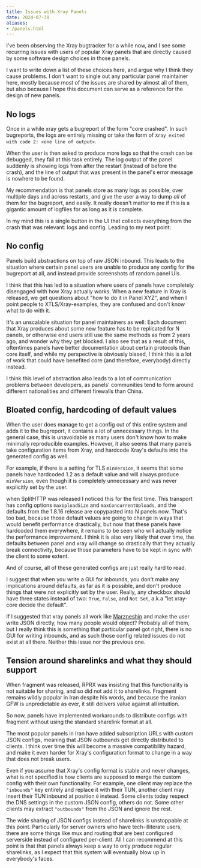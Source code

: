 ```yaml
---
title: Issues with Xray Panels
date: 2024-07-30
aliases:
- /panels.html
---
```


I've been observing the Xray bugtracker for a while now, and I see some
recurring issues with users of popular Xray panels that are directly caused by
some software design choices in those panels.

I want to write down a list of these choices here, and argue why I think they
cause problems. I don't want to single out any particular panel maintainer
here, mostly because most of the issues are shared by almost all of them, but
also because I hope this document can serve as a reference for the design of
new panels.

## No logs

Once in a while xray gets a bugreport of the form "core crashed". In such
bugreports, the logs are entirely missing or take the form of `Xray exited with
code 2: <one line of output>`.

When the user is then asked to produce more logs so that the crash can be
debugged, they fail at this task entirely. The log output of the panel suddenly
is showing logs from after the restart (instead of before the crash), and the
line of output that was present in the panel's error message is nowhere to be
found.

My recommendation is that panels store as many logs as possible, over multiple
days and across restarts, and give the user a way to dump *all* of them for the
bugreport, and easily. It really doesn't matter to me if this is a gigantic
amount of logfiles for as long as it is complete.

In my mind this is a single button in the UI that collects everything from the
crash that was relevant: logs and config. Leading to my next point:

## No config

Panels build abstractions on top of raw JSON inbound. This leads to the
situation where certain panel users are unable to produce any config for the
bugreport at all, and instead provide screenshots of random panel UIs.

I think that this has led to a situation where users of panels have completely
disengaged with how Xray actually works. When a new feature in Xray is
released, we get questions about "how to do it in Panel XYZ", and when I point
people to XTLS/Xray-examples, they are confused and don't know what to do with it.

It's an unscalable situation for panel maintainers as well: Each document that
Xray produces about some new feature has to be replicated for N panels, or
otherwise end users still use the same methods as from 2 years ago, and wonder
why they get blocked. I also see that as a result of this, oftentimes panels
have better documentation about certain protocols than core itself, and while
my perspective is obviously biased, I think this is a lot of work that could
have benefited core (and therefore, everybody) directly instead.

I think this level of abstraction also leads to a lot of communication problems
between developers, as panels' communities tend to form around different
nationalities and different firewalls than China.

## Bloated config, hardcoding of default values

When the user does manage to get a config out of this entire system and adds it
to the bugreport, it contains a lot of unnecessary things. In the general case,
this is unavoidable as many users don't know how to make minimally reproducible
examples. However, it also seems that many panels take configuration items from
Xray, and hardcode Xray's defaults into the generated config as well.

For example, if there is a setting for TLS `minVersion`, it seems that some
panels have hardcoded 1.2 as a default value and will always produce
`minVersion`, even though it is completely unnecessary and was never explicitly
set by the user.

when SplitHTTP was released I noticed this for the first time. This transport
has config options `maxUploadSize` and `maxConcurrentUploads`, and the defaults
from the 1.8.16 release are copypasted into N panels now. That's too bad,
because those default values are going to change in ways that would benefit
performance drastically, but now that these panels have hardcoded them
everywhere, it remains to be seen who will actually notice the performance
improvement. I think it is also very likely that over time, the defaults
between panel and xray will change so drastically that they actually break
connectivity, because those parameters have to be kept in sync with the client
to some extent.

And of course, all of these generated configs are just really hard to read.

I suggest that when you write a GUI for inbounds, you don't make any
implications around defaults, as far as it is possible, and don't produce
things that were not explicitly set by the user. Really, any checkbox should
have three states instead of two: `True`, `False`, and `Not Set`, a.k.a "let
xray-core decide the default".

If I suggested that xray panels all work like
[Marzneshin](https://github.com/khodedawsh/marzneshin) and make the user write
JSON directly, how many people would object? Probably all of them, but I really
think this is something that particular panel got right, there is no GUI for
writing inbounds, and as such those config related issues do not exist at all
there. Neither this issue nor the previous one.

## Tension around sharelinks and what they should support

When fragment was released, RPRX was insisting that this functionality is not
suitable for sharing, and so did not add it to sharelinks. Fragment remains
wildly popular in Iran despite his words, and because the iranian GFW is
unpredictable as ever, it still delivers value against all intuition.

So now, panels have implemented workarounds to distribute configs with fragment
without using the standard sharelink format at all.

The most popular panels in Iran have added subscription URLs with custom
JSON configs, meaning that JSON outbounds get directly distributed to clients.
I think over time this will become a massive compatibility hazard, and make it
even harder for Xray's configuration format to change in a way that does not
break users.

Even if you assume that Xray's config format is stable and never changes, what
is not specified is how clients are supposed to merge the custom config with
their own functionality. For example, one client may replace the `"inbounds"`
key entirely and replace it with their TUN, another client may insert their TUN
inbound at position `0` instead. Some clients today respect the DNS settings in
the custom JSON config, others do not. Some other clients may extract
`"outbounds"` from the JSON and ignore the rest.

The wide sharing of JSON configs instead of sharelinks is unstoppable at this
point. Particularly for server owners who have tech-illiterate users, there are
some things like mux and routing that are best configured serverside instead of
configured per-client. All I can recommend at this point is that that panels
always keep a way to only produce regular sharelinks, as I expect that this
system will eventually blow up in everybody's faces.
